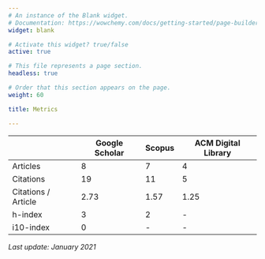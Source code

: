 ```yaml
---
# An instance of the Blank widget.
# Documentation: https://wowchemy.com/docs/getting-started/page-builder/
widget: blank

# Activate this widget? true/false
active: true

# This file represents a page section.
headless: true

# Order that this section appears on the page.
weight: 60

title: Metrics

---
```


| | Google Scholar  | Scopus  | ACM Digital Library  |
|---|---|---|---|
| Articles             |	8  |	7	| 4 |
| Citations             |	19  |	11 | 5 |
|  Citations / Article |  2.73  |  1.57  | 1.25  |
| h-index              |  3   |  2  | -  |
| i10-index            |   0  |  -  | -  |

*Last update: January 2021*
